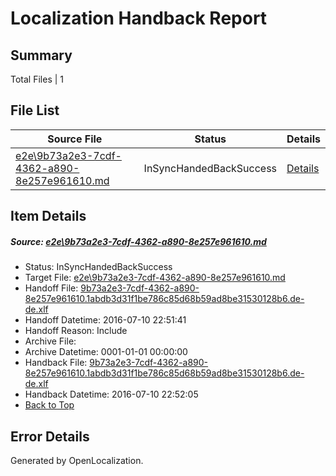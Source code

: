 # <a name='report-top'></a> Localization Handback Report

## Summary
 Total Files | 1

## File List
 Source File | Status | Details 
 ----------- | ------ | ------- 
 [e2e\9b73a2e3-7cdf-4362-a890-8e257e961610.md](https://github.com/OpenLocalizationTestOrg/oltest/blob/f618c50ac8ef3e6350d88a01962dd0e5a1337830/e2e/9b73a2e3-7cdf-4362-a890-8e257e961610.md) | InSyncHandedBackSuccess | [Details](#73be2771892ffd82ca65cab41956bf9670ed91f76)

## Item Details
##### <a name='73be2771892ffd82ca65cab41956bf9670ed91f76'></a> Source: [e2e\9b73a2e3-7cdf-4362-a890-8e257e961610.md](https://github.com/OpenLocalizationTestOrg/oltest/blob/f618c50ac8ef3e6350d88a01962dd0e5a1337830/e2e/9b73a2e3-7cdf-4362-a890-8e257e961610.md)
* Status: InSyncHandedBackSuccess
* Target File: [e2e\9b73a2e3-7cdf-4362-a890-8e257e961610.md](https://github.com/OpenLocalizationTestOrg/oltest-dede-fly/blob/bc59a6418624d64a16cf679719b7fdccd1e3e793/e2e/9b73a2e3-7cdf-4362-a890-8e257e961610.md)
* Handoff File: [9b73a2e3-7cdf-4362-a890-8e257e961610.1abdb3d31f1be786c85d68b59ad8be31530128b6.de-de.xlf](https://github.com/OpenLocalizationTestOrg/olhandoff-e2e/blob/333993c1eef68a6e5dae29f7a63fac0cd6259e2d/ol-handoff/OpenLocalizationTestOrg/oltest-dede-fly/ci/ht/9b73a2e3-7cdf-4362-a890-8e257e961610.1abdb3d31f1be786c85d68b59ad8be31530128b6.de-de.xlf)
* Handoff Datetime: 2016-07-10 22:51:41
* Handoff Reason: Include
* Archive File: 
* Archive Datetime: 0001-01-01 00:00:00
* Handback File: [9b73a2e3-7cdf-4362-a890-8e257e961610.1abdb3d31f1be786c85d68b59ad8be31530128b6.de-de.xlf](https://github.com/OpenLocalizationTestOrg/olhandback-e2e/blob/d718fe082808d25fbae1e89977207a7c66559bff/ol-handback/OpenLocalizationTestOrg/oltest-dede-fly/ci/ht/9b73a2e3-7cdf-4362-a890-8e257e961610.1abdb3d31f1be786c85d68b59ad8be31530128b6.de-de.xlf)
* Handback Datetime: 2016-07-10 22:52:05
* [Back to Top](#report-top)


## Error Details

Generated by OpenLocalization.
